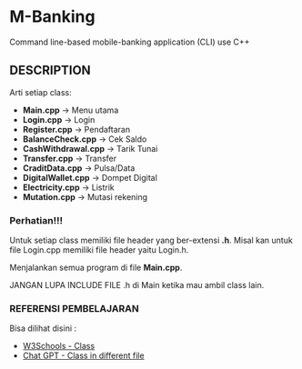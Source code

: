 # M-Banking 
Command line-based mobile-banking application (CLI) use C++

## DESCRIPTION
Arti setiap class:
- **Main.cpp** -> Menu utama
- **Login.cpp** -> Login
- **Register.cpp** -> Pendaftaran
- **BalanceCheck.cpp** -> Cek Saldo
- **CashWithdrawal.cpp** -> Tarik Tunai
- **Transfer.cpp** -> Transfer
- **CraditData.cpp** -> Pulsa/Data
- **DigitalWallet.cpp** -> Dompet Digital
- **Electricity.cpp** -> Listrik
- **Mutation.cpp** -> Mutasi rekening

### Perhatian!!!
Untuk setiap class memiliki file header yang ber-extensi **.h**. Misal kan untuk file Login.cpp memiliki file header yaitu Login.h.

Menjalankan semua program di file **Main.cpp**.

JANGAN LUPA INCLUDE FILE .h di Main ketika mau ambil class lain.

### REFERENSI PEMBELAJARAN
Bisa dilihat disini : 
- [W3Schools - Class](https://www.w3schools.com/cpp/cpp_classes.asp)
- [Chat GPT - Class in different file](https://chat.openai.com/share/20a84461-3622-4f32-b6ec-13b3e1bd07eb)